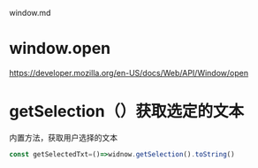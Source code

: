 window.md

# window.open

https://developer.mozilla.org/en-US/docs/Web/API/Window/open
# getSelection（）获取选定的文本
内置方法，获取用户选择的文本
```js
const getSelectedTxt=()=>widnow.getSelection().toString()
```
